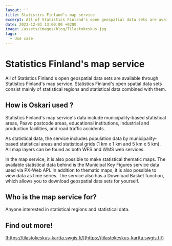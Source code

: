 ```yaml
---
layout: ''
title: Statistics Finland's map service
excerpt: All of Statistics Finland's open geospatial data sets are available through Statistics Finland's map service. Statistics Finland's open spatial data sets consist mainly of statistical regions and statistical data combined with them.
date: 2023-12-01 13:00:00 +0200
image: /assets/images/blog/Tilastokeskus.jpg
tags:
  - Use case
---
```


# Statistics Finland's map service

All of Statistics Finland's open geospatial data sets are available through Statistics Finland's map service. Statistics Finland's open spatial data sets consist mainly of statistical regions and statistical data combined with them.

## How is Oskari used ?

Statistics Finland's map service's data include municipality-based statistical areas, Paavo postcode areas, educational institutions, industrial and production facilities, and road traffic accidents.

As statistical data, the service includes population data by municipality-based statistical areas and statistical grids (1 km x 1 km and 5 km x 5 km). All map layers can be found as both WFS and WMS web services.

In the map service, it is also possible to make statistical thematic maps. The available statistical data behind is the Municipal Key Figures service data used via PX-Web API. In addition to thematic maps, it is also possible to view data as time series. The service also has a Download Basket function, which allows you to download geospatial data sets for yourself.

## Who is the map service for?

Anyone interested in statistical regions and statistical data.

## Find out more!
[https://tilastokeskus-kartta.swgis.fi/](https://tilastokeskus-kartta.swgis.fi/)
